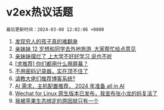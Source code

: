 # v2ex热议话题

`最后更新时间：2024-03-08 12:02:06 +0800`

1. [发现穷人的孩子真的难翻身](https://www.v2ex.com/t/1021542)
1. [亲妹妹 12 岁想和同学去外地旅游, 大家帮忙给点意见](https://www.v2ex.com/t/1021473)
1. [亲妹妹摆烂了 上大学不好好学习 说也不听](https://www.v2ex.com/t/1021477)
1. [[求推荐] 你们都用什么擦屏幕？](https://www.v2ex.com/t/1021409)
1. [不用密码记录器，实在顶不住了](https://www.v2ex.com/t/1021658)
1. [请教大佬们推荐博客系统?](https://www.v2ex.com/t/1021421)
1. [AI 需求，主机配置推荐， 2024 年准备 all in AI](https://www.v2ex.com/t/1021687)
1. [Wechat for Linux 原生版本已发布，我宣布张小龙的妈复活了](https://www.v2ex.com/t/1021682)
1. [我被苹果生态绑定的原因就只有一个](https://www.v2ex.com/t/1021420)

